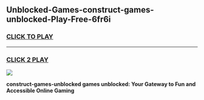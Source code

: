 
## Unblocked-Games-construct-games-unblocked-Play-Free-6fr6i
<h3>
<a href="https://premium76.site?title=construct-games-unblocked&ref=18A">CLICK TO PLAY</a></h3>
<hr>

<h3>
<a href="https://premium76.site?title=construct-games-unblocked&ref=18A">CLICK 2 PLAY</a>
  
</h3>

<a href="https://premium76.site?title=construct-games-unblocked&ref=18A"><img src="https://clearcache.store/games.png"></a>


**construct-games-unblocked games unblocked: Your Gateway to Fun and Accessible Online Gaming**
